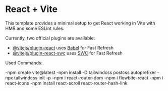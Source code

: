 # React + Vite

This template provides a minimal setup to get React working in Vite with HMR and some ESLint rules.

Currently, two official plugins are available:

- [@vitejs/plugin-react](https://github.com/vitejs/vite-plugin-react/blob/main/packages/plugin-react/README.md) uses [Babel](https://babeljs.io/) for Fast Refresh
- [@vitejs/plugin-react-swc](https://github.com/vitejs/vite-plugin-react-swc) uses [SWC](https://swc.rs/) for Fast Refresh


Used Commands:

-npm create vite@latest
-npm install -D tailwindcss postcss autoprefixer
-npx tailwindcss init -p
-npm i react-router-dom
-npm i flowbite-react
-npm i react-icons
-npm install react-scroll react-router-hash-link
